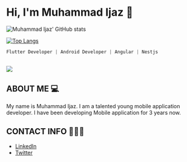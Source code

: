 # Hi, I'm Muhammad Ijaz 👋

![Muhammad Ijaz' GitHub stats](https://github-readme-stats.vercel.app/api?username=i-am-ijaz&show_icons=true&theme=buefy)

[![Top Langs](https://github-readme-stats.vercel.app/api/top-langs/?username=anuraghazra&layout=compact)](https://github.com/anuraghazra/github-readme-stats)

```dart
Flutter Developer | Android Developer | Angular | Nestjs
```

## ![](https://komarev.com/ghpvc/?username=i-am-ijaz&color=green)

## ABOUT ME 💻

My name is Muhammad Ijaz. I am a talented young mobile application developer. I have been developing Mobile application for 3 years now.

## CONTACT INFO 👨🏾‍💼

- [LinkedIn ](https://www.linkedin.com/in/i-am-ijaz)
- [Twitter](https://twitter.com/i_am__ijaz)
